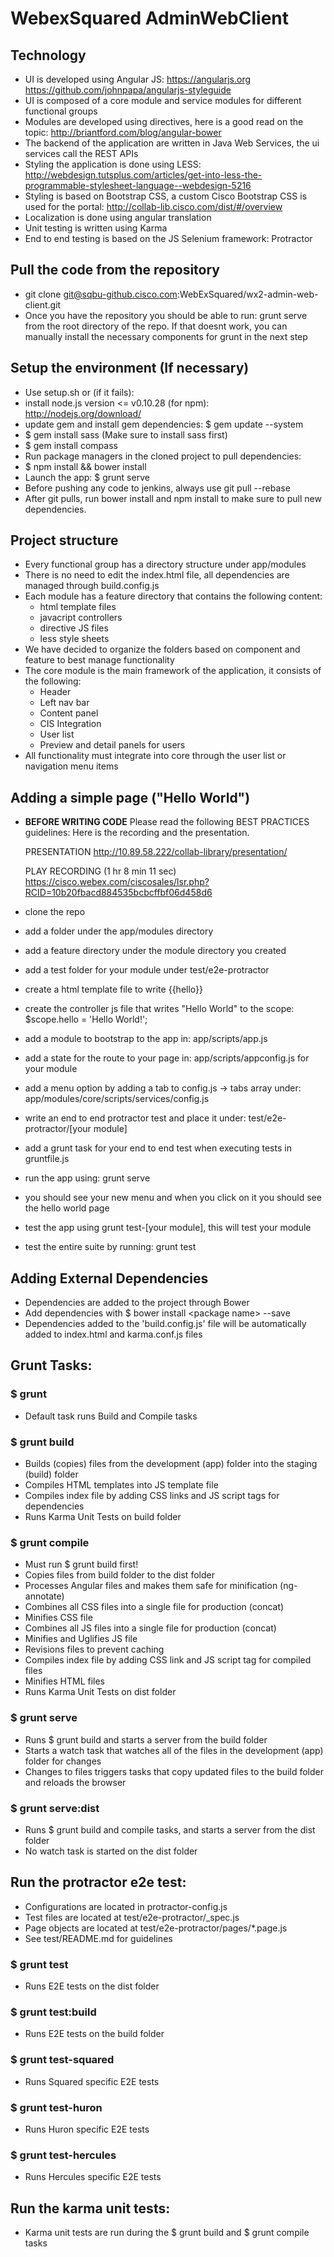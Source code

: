 WebexSquared AdminWebClient
===========================

Technology
----------

* UI is developed using Angular JS:
  https://angularjs.org
  https://github.com/johnpapa/angularjs-styleguide
* UI is composed of a core module and service modules for different functional groups
* Modules are developed using directives, here is a good read on the topic:
  http://briantford.com/blog/angular-bower
* The backend of the application are written in Java Web Services, the ui services call the REST APIs
* Styling the application is done using LESS:
  http://webdesign.tutsplus.com/articles/get-into-less-the-programmable-stylesheet-language--webdesign-5216
* Styling is based on Bootstrap CSS, a custom Cisco Bootstrap CSS is used for the portal:
  http://collab-lib.cisco.com/dist/#/overview
* Localization is done using angular translation
* Unit testing is written using Karma
* End to end testing is based on the JS Selenium framework: Protractor

Pull the code from the repository
---------------------------------

* git clone git@sqbu-github.cisco.com:WebExSquared/wx2-admin-web-client.git
* Once you have the repository you should be able to run: grunt serve from the root directory of the repo.
  If that doesnt work, you can manually install the necessary components for grunt in the next step

Setup the environment (If necessary)
------------------------------------

* Use setup.sh or (if it fails):
* install node.js version <= v0.10.28 (for npm): http://nodejs.org/download/
* update gem and install gem dependencies: $ gem update --system
* $ gem install sass (Make sure to install sass first)
* $ gem install compass
* Run package managers in the cloned project to pull dependencies:
* $ npm install && bower install
* Launch the app: $ grunt serve
* Before pushing any code to jenkins, always use git pull --rebase
* After git pulls, run bower install and npm install to make sure to pull new dependencies.

Project structure
-----------------

* Every functional group has a directory structure under app/modules
* There is no need to edit the index.html file, all dependencies are managed through build.config.js
* Each module has a feature directory that contains the following content:
  - html template files
  - javacript controllers
  - directive JS files
  - less style sheets
* We have decided to organize the folders based on component and feature to best manage functionality
* The core module is the main framework of the application, it consists of the following:
  - Header
  - Left nav bar
  - Content panel
  - CIS Integration
  - User list
  - Preview and detail panels for users
 * All functionality must integrate into core through the user list or navigation menu items 
 
Adding a simple page ("Hello World")
------------------------------------

* **BEFORE WRITING CODE**
  Please read the following BEST PRACTICES guidelines:
  Here is the recording and the presentation.

  PRESENTATION
  http://10.89.58.222/collab-library/presentation/

  PLAY RECORDING (1 hr 8 min 11 sec) 
  https://cisco.webex.com/ciscosales/lsr.php?RCID=10b20fbacd884535bcbcffbf06d458d6 

* clone the repo
* add a folder under the app/modules directory
* add a feature directory under the module directory you created
* add a test folder for your module under test/e2e-protractor
* create a html template file to write <span> {{hello}} </span>
* create the controller js file that writes "Hello World" to the scope: $scope.hello = 'Hello World!';
* add a module to bootstrap to the app in: app/scripts/app.js
* add a state for the route to your page in: app/scripts/appconfig.js for your module
* add a menu option by adding a tab to config.js -> tabs array under: app/modules/core/scripts/services/config.js
* write an end to end protractor test and place it under: test/e2e-protractor/[your module]
* add a grunt task for your end to end test when executing tests in gruntfile.js
* run the app using: grunt serve
* you should see your new menu and when you click on it you should see the hello world page
* test the app using grunt test-[your module], this will test your module
* test the entire suite by running: grunt test


Adding External Dependencies
----------------------------

* Dependencies are added to the project through Bower
* Add dependencies with $ bower install &lt;package name&gt; --save
* Dependencies added to the 'build.config.js' file will be automatically added to index.html and karma.conf.js files

Grunt Tasks:
------------

### $ grunt

* Default task runs Build and Compile tasks

### $ grunt build

* Builds (copies) files from the development (app) folder into the staging (build) folder
* Compiles HTML templates into JS template file
* Compiles index file by adding CSS links and JS  script tags for dependencies
* Runs Karma Unit Tests on build folder

### $ grunt compile

* Must run $ grunt build first!
* Copies files from build folder to the dist folder
* Processes Angular files and makes them safe for minification (ng-annotate)
* Combines all CSS files into a single file for production (concat)
* Minifies CSS file
* Combines all JS files into a single file for production (concat)
* Minifies and Uglifies JS file
* Revisions files to prevent caching
* Compiles index file by adding CSS link and JS  script tag for compiled files
* Minifies HTML files
* Runs Karma Unit Tests on dist folder

### $ grunt serve

* Runs $ grunt build and starts a server from the build folder
* Starts a watch task that watches all of the files in the development (app) folder for changes
* Changes to files triggers tasks that copy updated files to the build folder and reloads the browser

### $ grunt serve:dist

* Runs $ grunt build and compile tasks, and starts a server from the dist folder
* No watch task is started on the dist folder

Run the protractor e2e test:
----------------------------

* Configurations are located in protractor-config.js
* Test files are located at test/e2e-protractor/<test-file>_spec.js
* Page objects are located at test/e2e-protractor/pages/*.page.js
* See test/README.md for guidelines

### $ grunt test

* Runs E2E tests on the dist folder

### $ grunt test:build

* Runs E2E tests on the build folder

### $ grunt test-squared

* Runs Squared specific E2E tests

### $ grunt test-huron

* Runs Huron specific E2E tests

### $ grunt test-hercules

* Runs Hercules specific E2E tests

Run the karma unit tests:
-------------------------

* Karma unit tests are run during the $ grunt build and $ grunt compile tasks


